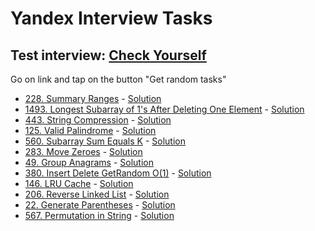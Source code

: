 # Yandex Interview Tasks

## Test interview: [Check Yourself](https://kaluginpeter.github.io/Algorithms_and_structures_tasks/big_company_interviews/yandex/index.html)

Go on link and tap on the button "Get random tasks"


- [228. Summary Ranges](https://leetcode.com/problems/summary-ranges/description/) - [Solution](https://github.com/kaluginpeter/Algorithms_and_structures_tasks/blob/main/Python_Solutions/LeetCode/Easy/228._Summary_Ranges.py)
- [1493. Longest Subarray of 1's After Deleting One Element](https://leetcode.com/problems/longest-subarray-of-1s-after-deleting-one-element/description/) - [Solution](https://github.com/kaluginpeter/Algorithms_and_structures_tasks/blob/main/Python_Solutions/LeetCode/Medium/1493._Longest_Subarray_of_1_s_After_Deleting_One_Element.py)
- [443. String Compression](https://leetcode.com/problems/string-compression/description/) - [Solution](https://github.com/kaluginpeter/Algorithms_and_structures_tasks/blob/main/Python_Solutions/LeetCode/Medium/443._String_Compression.py)
- [125. Valid Palindrome](https://leetcode.com/problems/valid-palindrome/description/) - [Solution](https://github.com/kaluginpeter/Algorithms_and_structures_tasks/blob/main/Python_Solutions/LeetCode/Easy/125._Valid_Palindrome.py)
- [560. Subarray Sum Equals K](https://leetcode.com/problems/subarray-sum-equals-k/description/) - [Solution](https://github.com/kaluginpeter/Algorithms_and_structures_tasks/blob/main/Python_Solutions/LeetCode/Medium/560._Subarray_Sum_Equals_K.py)
- [283. Move Zeroes](https://leetcode.com/problems/move-zeroes/description/) - [Solution](https://github.com/kaluginpeter/Algorithms_and_structures_tasks/blob/main/Python_Solutions/LeetCode/Easy/283._Move_Zeroes.py)
- [49. Group Anagrams](https://leetcode.com/problems/group-anagrams/description/) - [Solution](https://github.com/kaluginpeter/Algorithms_and_structures_tasks/blob/main/Python_Solutions/LeetCode/Medium/49._Group_Anagrams.py)
- [380. Insert Delete GetRandom O(1)](https://leetcode.com/problems/insert-delete-getrandom-o1/description/) - [Solution](https://github.com/kaluginpeter/Algorithms_and_structures_tasks/blob/main/Python_Solutions/LeetCode/Medium/380._Insert_Delete_GetRandom_O(1).py)
- [146. LRU Cache](https://leetcode.com/problems/lru-cache/description/) - [Solution](https://github.com/kaluginpeter/Algorithms_and_structures_tasks/blob/main/Python_Solutions/LeetCode/Medium/146._LRU_Cache.py)
- [206. Reverse Linked List](https://leetcode.com/problems/reverse-linked-list/description/) - [Solution](https://github.com/kaluginpeter/Algorithms_and_structures_tasks/blob/main/Python_Solutions/LeetCode/Easy/206._Reverse_Linked_List.py)
- [22. Generate Parentheses](https://leetcode.com/problems/generate-parentheses/description/) - [Solution](https://github.com/kaluginpeter/Algorithms_and_structures_tasks/blob/main/Python_Solutions/LeetCode/Medium/22._Generate_Parentheses.py)
- [567. Permutation in String](https://leetcode.com/problems/permutation-in-string/description/) - [Solution](https://github.com/kaluginpeter/Algorithms_and_structures_tasks/blob/main/Python_Solutions/LeetCode/Medium/567._Permutation_in_String.py)